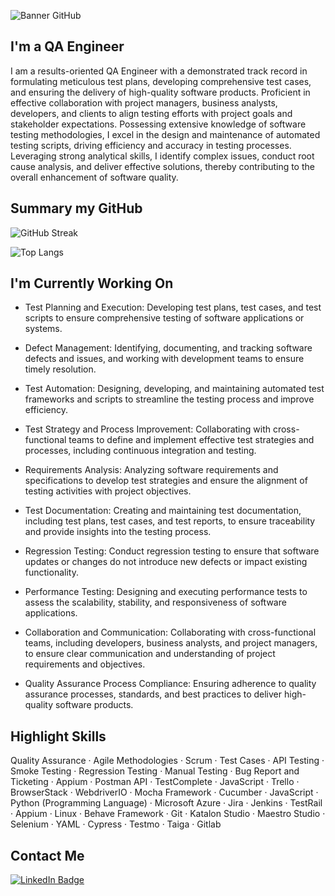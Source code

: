 ![Banner GitHub](https://user-images.githubusercontent.com/52105079/199041815-5bd841f2-3bc8-41ee-bb17-e5fd4dd6e549.png)

<h2 align="left">
I'm a QA Engineer
</h2> 

<p align="left">
I am a results-oriented QA Engineer with a demonstrated track record in formulating meticulous test plans, developing comprehensive test cases, and ensuring the delivery of high-quality software products. Proficient in effective collaboration with project managers, business analysts, developers, and clients to align testing efforts with project goals and stakeholder expectations. Possessing extensive knowledge of software testing methodologies, I excel in the design and maintenance of automated testing scripts, driving efficiency and accuracy in testing processes. Leveraging strong analytical skills, I identify complex issues, conduct root cause analysis, and deliver effective solutions, thereby contributing to the overall enhancement of software quality.
</p>

## Summary my GitHub

![GitHub Streak](http://github-readme-streak-stats.herokuapp.com?user=nayaCodeStudio&theme=dark&background=000000)

![Top Langs](https://github-readme-stats.vercel.app/api/top-langs/?username=nayaCodeStudio&layout=compact&theme=dark&bg_color=000000)

## I'm Currently Working On

- Test Planning and Execution: Developing test plans, test cases, and test scripts to ensure comprehensive testing of software applications or systems.

- Defect Management: Identifying, documenting, and tracking software defects and issues, and working with development teams to ensure timely resolution.

- Test Automation: Designing, developing, and maintaining automated test frameworks and scripts to streamline the testing process and improve efficiency.

- Test Strategy and Process Improvement: Collaborating with cross-functional teams to define and implement effective test strategies and processes, including continuous integration and testing.

- Requirements Analysis: Analyzing software requirements and specifications to develop test strategies and ensure the alignment of testing activities with project objectives.

- Test Documentation: Creating and maintaining test documentation, including test plans, test cases, and test reports, to ensure traceability and provide insights into the testing process.

- Regression Testing: Conduct regression testing to ensure that software updates or changes do not introduce new defects or impact existing functionality.

- Performance Testing: Designing and executing performance tests to assess the scalability, stability, and responsiveness of software applications.

- Collaboration and Communication: Collaborating with cross-functional teams, including developers, business analysts, and project managers, to ensure clear communication and understanding of project requirements and objectives.

- Quality Assurance Process Compliance: Ensuring adherence to quality assurance processes, standards, and best practices to deliver high-quality software products.


## Highlight Skills

Quality Assurance · Agile Methodologies · Scrum · Test Cases · API Testing · Smoke Testing · Regression Testing · Manual Testing · Bug Report and Ticketing · Appium · Postman API · TestComplete · JavaScript · Trello · BrowserStack · WebdriverIO · Mocha Framework · Cucumber · JavaScript · Python (Programming Language) · Microsoft Azure · Jira · Jenkins · TestRail · Appium · Linux · Behave Framework · Git · Katalon Studio · Maestro Studio · Selenium · YAML · Cypress · Testmo · Taiga · Gitlab

## Contact Me

<div id="badges">
  <a href="https://www.linkedin.com/in/nayanurwiyoga">
    <img src="https://img.shields.io/badge/LinkedIn-blue?style=for-the-badge&logo=linkedin&logoColor=white" alt="LinkedIn Badge"/>
  </a>
</div>
